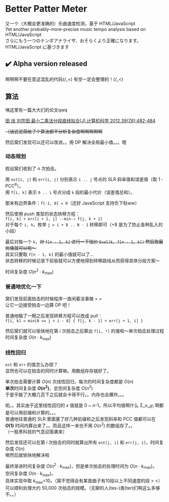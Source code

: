 # Better Patter Meter
又一个（大概会更准确的）乐曲速度检测，基于 HTML/JavaScript  
Yet another probably-more-precise music tempo analysis based on HTML/JavaScript  
さらにもう一つのテンポアナライザ、おそらくより正確になります。HTML/JavaScript に基づきます

## :heavy_check_mark: Alpha version released

啊啊啊不要在意这混乱的代码(/\_<) 有空一定会整理的！(/\_<)

## 算法

咦这里有一篇大大们的论文qwq

[田 垅,刘宗田.最小二乘法分段直线拟合\[J\].计算机科学,2012,39(Z6):482-484](http://www.jsjkx.com/jsjkx/ch/reader/view_abstract.aspx?file_no=12006128&flag=1)

~~（话说泥萌给了个算法都不分析复杂度啊啊啊啊啊~~

然后窝们发现可以还可以改进。。用 DP 解决全局最小值。。。嗯

### 动态规划

假设窝们收到了 _n_ 次拍击。

用 `est[i, j]` 和 `err[i, j]` 分别表示 `i .. j` 号点的 SLR 斜率值和误差值（取 1 - PCC<sup>6</sup>）。  
用 `f[i, k]` 表示 `0 .. i` 号点分成 `k` 段的最小代价（误差值总和）。

那末有边界条件：`f[-1, 0] = 0`（还好 JavaScript 支持负下标ww）

然后使用 push 类型的状态转移方程：  
`f[i, k] + err[i + 1, j] --min-→ f[j, k + 1]`  
对于每个 `i, k`，枚举 `j = i + 8 .. N - 1` 转移即可（+8 是为了防止各种乱入的小段）

最后对每一个 `k`，~~对 `f[n - 1, k]` 进行一下估价 `Eval(k, f[n - 1, k])` 然后取最优值就可以啦～~~  
其实只要取 `f[n - 1, k]` 的最小值就可以了…  
状态转移的时候记录下前驱就可以方便地得到转移路线从而获得具体分段方案～

时间复杂度 _O_(_n_<sup>2</sup> · _k_<sub>max</sub>)

### 普通地优化一下

窝们发现前面拍击的时候程序一直闲着没事做 = =  
让它一边接受拍击一边算 DP 吧！

普通地瞄了一眼之后发现转移方程可以改成 pull：  
`f[i, k] = min[0 <= j < i - 8] { f[j, k - 1] + err[j + 1, i] }`

然后窝们就可以愉快地在第 _i_ 次拍击之后算出 `f[i, *]` 的值啦～单次拍击处理过程时间复杂度 _O_(_n_ · _k_<sub>max</sub>)

### 线性回归

`est` 和 `err` 的值怎么办捏？  
显然也可以在拍击的同时计算嘛。用数组存存就好了。

单次拍击需要计算 _O_(_n_) 次线性回归，每次的时间复杂度都是 _O_(_n_)  
**单次**时间复杂度 **_O_(_n_<sup>2</sup>)**，总空间复杂度 _O_(_n_<sup>2</sup>)  
于是乎敲了大概几百下之后就会卡得不行。。内存也会爆炸。。。

呃。。其实由于这里线性回归的 _x_ 值就是 0 ~ _n_-1，所以平均值啊什么 Σ_x_<sub>_i_</sub>_y_<sub>_i_</sub> 啊都是可以用前缀和计算的。。。  
普通地往普通的 SLR 里面塞了好几种前缀和之后发现斜率和 PCC 值都可以在 **_O_(1)** 时间内算出来了。。而且这样一来也不用 _O_(_n_<sup>2</sup>) 的数组存了。。  
（一股黑科技的气息迎面袭来）

然后发现还可以在第 _i_ 次拍击的同时就算出所有 `est[j, i]` 和 `err[j, i]`，时间复杂度 _O_(_n_)  
嘛然后就愉快地解决啦

最终渐进时间复杂度 _O_(_n_<sup>2</sup> · _k_<sub>max</sub>)，但是单次拍击的处理时间为 _O_(_n_ · _k_<sub>max</sub>)。  
空间复杂度 _O_(_n_ · _k_<sub>max</sub>)。  
具体实现中取 _k_<sub>max</sub>=10。（窝不觉得会有某首曲子有10段以上不同速度的段 > <）  
可以顺利处理大约 50,000 次拍击的规模。（无聊的人(tes-)类(ter)们啊这么多够不。。）
